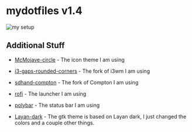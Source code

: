 # mydotfiles v1.4

![my setup](https://github.com/turing753/mydotfiles/blob/master/preview1-4.png)

## Additional Stuff
* [McMojave-circle] - The icon theme I am using
* [i3-gaps-rounded-corners] - The fork of i3wm I am using
* [sdhand-compton] - The fork of Compton I am using
* [rofi] - The launcher I am using
* [polybar] - The status bar I am using
* [Layan-dark] - The gtk theme is based on Layan dark, I just changed the colors and a couple other things.

   [McMojave-circle]: <https://www.gnome-look.org/p/1305429/>
   [i3-gaps-rounded-corners]: <https://github.com/resloved/i3>
   [sdhand-compton]: <https://github.com/sdhand/compton>
   [rofi]: <https://github.com/davatorium/rofi>
   [polybar]: <https://polybar.github.io/>
   [Layan-dark]: <https://github.com/vinceliuice/Layan-gtk-theme>

